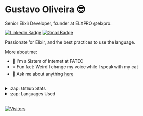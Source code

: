 # Gustavo Oliveira 😎

Senior Elixir Developer, founder at ELXPRO @elxpro.

[![Linkedin Badge](https://img.shields.io/badge/-LinkedIn-blue?style=flat-square&logo=Linkedin&logoColor=white&link=gustavo-oliveira-642b23aa/)](https://www.linkedin.com/in/gustavo-oliveira-642b23aa/) 
[![Gmail Badge](https://img.shields.io/badge/-Gmail-c14438?style=flat-square&logo=Gmail&logoColor=white&link=mailto:gustavo.oliveira@elxpro.com)](mailto:gustavo.oliveira@elxpro.com)

Passionate for Elixir, and the best practices to use the language. 


More about me:
- :school: I'm a Sistem of Internet at FATEC
- :star: Fun fact: Weird I change my voice while I speak with my cat 
- 💬  Ask me about anything [here](https://github.com/anajuliabit/theguuholi/issues)
<br/>

<details>
  <summary>:zap: Github Stats</summary>
  <img src="https://github-readme-stats.vercel.app/api?username=theguuholi&&show_icons=true&title_color=222222&icon_color=03A87C&text_color=333333&bg_color=ffffff">
</details>

<details>
  <summary>:zap: Languages Used</summary>
  <img src="https://github-readme-stats.vercel.app/api/top-langs/?username=theguuholi&layout=compact&bg_color=ffffff&text_color=333333">
</details>
<br/>

[![Visitors](https://visitor-badge.glitch.me/badge?page_id=github/theguuholi)](https://github.com/theguuholi)
